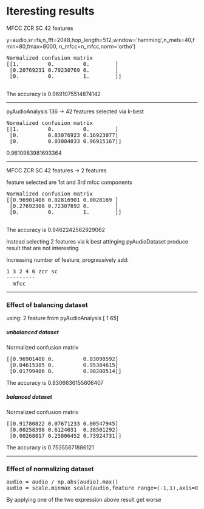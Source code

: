 # Iteresting results

MFCC  ZCR  SC
42 features

y=audio,sr=fs,n_fft=2048,hop_length=512,window='hamming',n_mels=40,fmin=80,fmax=8000, n_mfcc=n_mfcc,norm='ortho')

<pre>
Normalized confusion matrix
[[1.         0.         0.        ]
 [0.20769231 0.79230769 0.        ]
 [0.         0.         1.        ]]
 </pre>
The accuracy is 0.9691075514874142


----------------------------------------------------------------------------
pyAudioAnalysis
136 -> 42 features selected via k-best
<pre>
Normalized confusion matrix
[[1.         0.         0.        ]
 [0.         0.83076923 0.16923077]
 [0.         0.03084833 0.96915167]]
</pre>
 0.9610983981693364
 
 
----------------------------------------------------------------------------
MFCC  ZCR  SC
42 features -> 2 features

feature selected are 1st and  3rd mfcc components

<pre>
Normalized confusion matrix
[[0.96901408 0.02816901 0.0028169 ]
 [0.27692308 0.72307692 0.        ]
 [0.         0.         1.        ]]
 </pre>
 The accuracy is 0.9462242562929062
 
 Instead selecting 2 features via k best attinging pyAudioDataset produce result that are not interesting
 
 
Increasing number of feature, progressively add:
<pre>
1 3 2 4 6 zcr sc
---------
  mfcc
</pre>

 
----------------------------------------------------------------------------
### Effect of balancing dataset

using: 2 feature from pyAudioAnalysis [ 1 65]

##### unbalanced dataset
Normalized confusion matrix
<pre>
[[0.96901408 0.         0.03098592]
 [0.04615385 0.         0.95384615]
 [0.01799486 0.         0.98200514]]
</pre>
 The accuracy is 0.8306636155606407
 
 
##### balanced dataset
Normalized confusion matrix
<pre>
[[0.91780822 0.07671233 0.00547945]
 [0.00258398 0.6124031  0.38501292]
 [0.00268817 0.25806452 0.73924731]]
</pre>
The accuracy is 0.75355871886121

----------------------------------------------------------------------------
### Effect of normalizing dataset
<pre>
audio = audio / np.abs(audio).max()
audio = scale.minmax_scale(audio,feature_range=(-1,1),axis=0)
</pre>
By applying one of the two expression above result get worse
